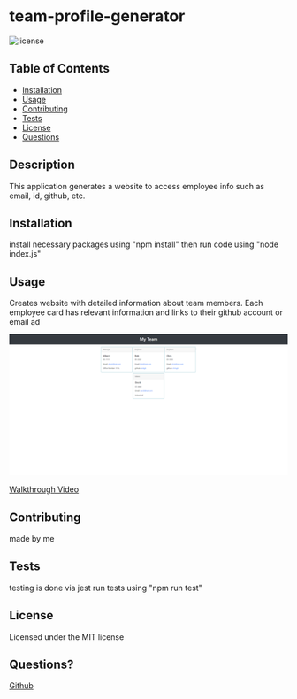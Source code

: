 # team-profile-generator
  ![license](https://img.shields.io/badge/license-MIT-green)

  ## Table of Contents

  * [Installation](#installation)
  * [Usage](#usage)
  * [Contributing](#contributing)
  * [Tests](#tests)
  * [License](#license)
  * [Questions](#questions)

  ## Description
  This application generates a website to access employee info such as email, id, github, etc. 

  ## Installation
  install necessary packages using "npm install" then run code using "node index.js"

  ## Usage
  Creates website with detailed information about team members. Each employee card has relevant information and links to their github account or email ad
  
  <img src="./assets/screenshot.PNG" width=800>

  [Walkthrough Video](https://drive.google.com/file/d/1PXv7ReWwKbPuo3MdPUYnUuZNFbNq2kmR/view)
  
  ## Contributing
  made by me

  ## Tests
  testing is done via jest
  run tests using "npm run test"

  ## License
  Licensed under the MIT license

  ## Questions? 
  [Github](https://www.github.com/jochsf)
